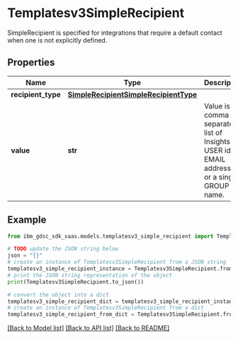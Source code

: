 # Templatesv3SimpleRecipient

SimpleRecipient is specified for integrations that require a default contact when one is not explicitly defined.

## Properties

Name | Type | Description | Notes
------------ | ------------- | ------------- | -------------
**recipient_type** | [**SimpleRecipientSimpleRecipientType**](SimpleRecipientSimpleRecipientType.md) |  | [optional] 
**value** | **str** | Value is a comma separated list of Insights USER ids or EMAIL addresses or a single GROUP name. | [optional] 

## Example

```python
from ibm_gdsc_sdk_saas.models.templatesv3_simple_recipient import Templatesv3SimpleRecipient

# TODO update the JSON string below
json = "{}"
# create an instance of Templatesv3SimpleRecipient from a JSON string
templatesv3_simple_recipient_instance = Templatesv3SimpleRecipient.from_json(json)
# print the JSON string representation of the object
print(Templatesv3SimpleRecipient.to_json())

# convert the object into a dict
templatesv3_simple_recipient_dict = templatesv3_simple_recipient_instance.to_dict()
# create an instance of Templatesv3SimpleRecipient from a dict
templatesv3_simple_recipient_from_dict = Templatesv3SimpleRecipient.from_dict(templatesv3_simple_recipient_dict)
```
[[Back to Model list]](../README.md#documentation-for-models) [[Back to API list]](../README.md#documentation-for-api-endpoints) [[Back to README]](../README.md)


